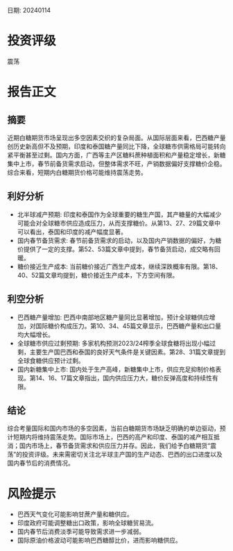 
日期: 20240114

# 投资评级

震荡

# 报告正文

## 摘要

近期白糖期货市场呈现出多空因素交织的复杂局面。从国际层面来看，巴西糖产量创历史新高但不及预期，印度和泰国糖产量同比下降，全球糖市供需格局可能转向紧平衡甚至过剩。国内方面，广西等主产区糖料蔗种植面积和产量稳定增长，新糖集中上市，春节前备货需求启动，但整体需求不旺，产销数据偏好支撑糖价企稳。综合来看，短期内白糖期货价格可能维持震荡走势。

## 利好分析

* 北半球减产预期: 印度和泰国作为全球重要的糖生产国，其产糖量的大幅减少可能会对全球糖市供应造成压力，从而支撑糖价。从第13、27、29篇文章中可以看出，泰国和印度的减产幅度显著。
* 国内春节备货需求: 春节前备货需求的启动，以及国内产销数据的偏好，为糖价提供了一定的支撑。第52、53篇文章中提到，春节备货启动，成交略有回暖。
* 糖价接近生产成本: 当前糖价接近广西生产成本，继续深跌概率有限。第18、40、52篇文章均提到，糖价接近生产成本，下方空间有限。

## 利空分析

* 巴西糖产量增加: 巴西中南部地区糖产量同比显著增加，预计全球糖供应增加，对国际糖价构成压力。第10、34、45篇文章显示，巴西糖产量和出口量均大幅增长。
* 全球糖市供应过剩预期: 多家机构预测2023/24榨季全球食糖将出现小幅过剩，主要生产国巴西和泰国的良好天气条件是关键因素。第28、31篇文章提到全球食糖供应预计过剩。
* 国内新糖集中上市: 国内处于生产高峰，新糖集中上市，供应充足抑制价格表现。第14、16、17篇文章指出，国内供应压力大，糖价反弹高度和持续性有限。

## 结论

综合考量国际和国内市场的多空因素，当前白糖期货市场缺乏明确的单边驱动，预计短期内将维持震荡走势。国际市场上，巴西的高产和印度、泰国的减产相互抵消；国内市场上，春节备货需求和供应压力并存。因此，我们给予白糖期货“震荡”的投资评级。未来需密切关注北半球主产国的生产动态、巴西的出口进度以及国内春节后的消费情况。

# 风险提示

* 巴西天气变化可能影响甘蔗产量和糖供应。
* 印度政府可能调整糖出口政策，影响全球糖贸易流。
* 国内春节后消费淡季可能导致需求进一步减弱。
* 国际原油价格波动可能影响巴西糖醇比价，进而影响糖供应。

